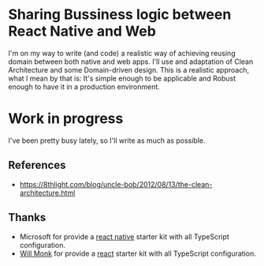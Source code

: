 # Sharing Bussiness logic between React Native and Web
I'm on my way to write (and code) a realistic way of achieving reusing domain between both native and web apps. I'll use and adaptation of Clean Architecture and some Domain-driven design.
This is a realistic approach, what I mean by that is: It's simple enough to be applicable and Robust enough to have it in a production environment.

# Work in progress
I've been pretty busy lately, so I'll write as much as possible.

## References
- https://8thlight.com/blog/uncle-bob/2012/08/13/the-clean-architecture.html

## Thanks
- Microsoft for provide a [react native](https://github.com/Microsoft/TypeScript-React-Native-Starter) starter kit with all TypeScript configuration.
- [Will Monk](https://github.com/wmonk) for provide a [react](https://github.com/wmonk/create-react-app-typescript) starter kit with all TypeScript configuration.

